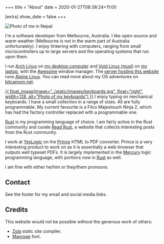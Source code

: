 +++
title = "About"
date = 2020-01-27T08:38:24+11:00

[extra]
show_date = false
+++

![Photo of me in Nepal](../images/Photo%20of%20Wesley%20Moore.jpg)

I'm a software developer from Melbourne, Australia. I like open-source and warm
weather (Melbourne is not in the warm part of Australia unfortunately). I enjoy
tinkering with computers, ranging from small microcontrollers up to large
servers and the operating systems that run upon them.

I run [Arch Linux] on [my desktop computer][my desktop] and [Void
Linux (musl)][Void Linux] on [my laptop], with the [Awesome] window manager.
The [server hosting this website][my server] runs [Alpine Linux].
You can read more about my OS adventures on [bitcannon.net].

[{{ float_image(image="../static/images/keyboards.jpg", float="right", width=128, alt="Photo of my keyboards") }}](../images/keyboards.jpg)
I enjoy typing on mechanical keyboards. I have a small collection in a range of
sizes. All are fully programmable. My current favourite is a Filco Majestouch
Ninja 2, which has had the factory controller replaced with a programmable one.

[Rust] is my programming language of choice. I am fairly active in the Rust
community and curate [Read Rust], a website that collects interesting posts
from the Rust community.

I work at [YesLogic] on the [Prince] HTML to PDF converter. Prince is a very
interesting product to work on as it is essentially a web-browser that outputs
well typeset PDFs. It is largely implemented in the [Mercury] logic programming
language, with portions now in [Rust] as well.

I am fine with either he/him or they/them pronouns.

[Alpine Linux]: https://alpinelinux.org/
[Arch Linux]: https://www.archlinux.org/
[Awesome]: https://awesomewm.org/
[bitcannon.net]: https://bitcannon.net/
[Mercury]: http://www.mercurylang.org/
[my desktop]: https://bitcannon.net/page/ryzen9-pc/
[my laptop]: https://bitcannon.net/post/huawei-matebook-x-pro-void-linux/
[my server]: https://www.wezm.net/technical/2019/02/alpine-linux-docker-infrastructure/
[Prince]: https://www.princexml.com/
[Read Rust]: https://readrust.net/
[Rust]: https://www.rust-lang.org/
[Void Linux]: https://voidlinux.org/
[YesLogic]: https://yeslogic.com/

## Contact

See the footer for my email and social media links.

## Credits

This website would not be possible without the generous work of others:

* [Zola](https://www.getzola.org/) static site compiler.
* [Manrope](https://manropefont.com/) font.
